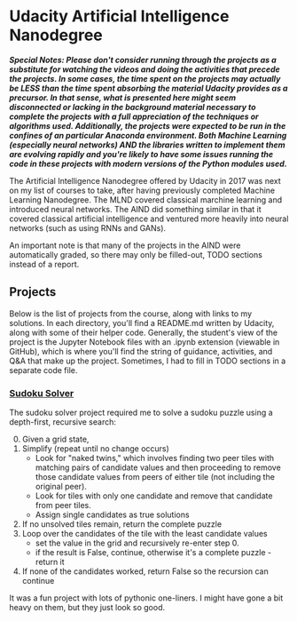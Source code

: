 # Udacity Artificial Intelligence Nanodegree

_**Special Notes:  Please don't consider running through the projects as a substitute for watching the videos and doing the activities that precede the projects.  In some cases, the time spent on the projects may actually be LESS than the time spent absorbing the material Udacity provides as a precursor.  In that sense, what is presented here might seem disconnected or lacking in the background material necessary to complete the projects with a full appreciation of the techniques or algorithms used.  Additionally, the projects were expected to be run in the confines of an particular Anaconda environment.  Both Machine Learning (especially neural networks) AND the libraries written to implement them are evolving rapidly and you're likely to have some issues running the code in these projects with modern versions of the Python modules used.**_

The Artificial Intelligence Nanodegree offered by Udacity in 2017 was next on my list of courses to take, after having previously completed Machine Learning Nanodegree.  The MLND covered classical marchine learning and introduced neural networks.  The AIND did something similar in that it covered classical artificial intelligence and ventured more heavily into neural networks (such as using RNNs and GANs).

An important note is that many of the projects in the AIND were automatically graded, so there may only be filled-out, TODO sections instead of a report.

## Projects
Below is the list of projects from the course, along with links to my solutions.  In each directory, you'll find a README.md written by Udacity, along with some of their helper code.  Generally, the student's view of the project is the Jupyter Notebook files with an .ipynb extension (viewable in GitHub), which is where you'll find the string of guidance, activities, and Q&A that make up the project.  Sometimes, I had to fill in TODO sections in a separate code file.

### [Sudoku Solver](./Sudoku)
The sudoku solver project required me to solve a sudoku puzzle using a depth-first, recursive search:

0. Given a grid state,
1. Simplify (repeat until no change occurs)
    - Look for "naked twins," which involves finding two peer tiles with matching pairs of candidate values and then proceeding to remove those candidate values from peers of either tile (not including the original peer).
    - Look for tiles with only one candidate and remove that candidate from peer tiles.
    - Assign single candidates as true solutions
2. If no unsolved tiles remain, return the complete puzzle
3. Loop over the candidates of the tile with the least candidate values
    - set the value in the grid and recursively re-enter step 0.
    - if the result is False, continue, otherwise it's a complete puzzle - return it
4. If none of the candidates worked, return False so the recursion can continue

It was a fun project with lots of pythonic one-liners.  I might have gone a bit heavy on them, but they just look so good.
